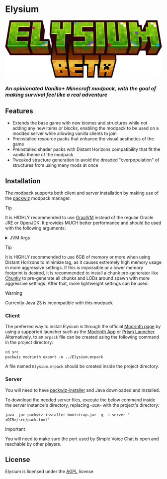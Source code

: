 # Elysium

![](res/logo.png)

### _An opinionated Vanilla+ Minecraft modpack, with the goal of making survival feel like a real adventure_

## Features

- Extends the base game with new biomes and structures while not adding any new items or blocks, enabling the modpack to
  be used on a modded server while allowing vanilla clients to join
- Preinstalled resource packs that enhance the visual aesthetics of the game
- Preinstalled shader packs with Distant Horizons compatibility that fit the vanilla theme of the modpack
- Tweaked structure generation to avoid the dreaded "overpopulation" of structures from using many mods at once

## Installation

The modpack supports both client and server installation by making use of
the [packwiz](https://github.com/packwiz/packwiz) modpack manager.

> [!TIP]
> It is HIGHLY recommended to use [GraalVM](https://www.graalvm.org/) instead of the regular Oracle JRE or OpenJDK. It
> provides MUCH better performance and should be used with the following arguments:
> <details>
>   <summary>JVM Args</summary>
>   -XX:+UnlockExperimentalVMOptions -XX:+UnlockDiagnosticVMOptions -XX:+AlwaysActAsServerClassMachine
>   -XX:+AlwaysPreTouch -XX:+DisableExplicitGC -XX:+UseNUMA -XX:NmethodSweepActivity=1 -XX:ReservedCodeCacheSize=400M
>   -XX:NonNMethodCodeHeapSize=12M -XX:ProfiledCodeHeapSize=194M -XX:NonProfiledCodeHeapSize=194M
>   -XX:-DontCompileHugeMethods -XX:MaxNodeLimit=240000 -XX:NodeLimitFudgeFactor=8000 -XX:+UseVectorCmov
>   -XX:+PerfDisableSharedMem -XX:+UseFastUnorderedTimeStamps -XX:+UseCriticalJavaThreadPriority
>   -XX:ThreadPriorityPolicy=1 -XX:AllocatePrefetchStyle=3 -XX:+UseZGC -XX:AllocatePrefetchStyle=1 -XX:-ZProactive
>   -XX:+UseZGC -XX:AllocatePrefetchStyle=1 -XX:-ZUncommit -XX:+ZGenerational
> </details>

> [!TIP]
> It is HIGHLY recommended to use 6GB of memory or more when using Distant Horizons to minimize lag, as it causes
> extremely high memory usage in more aggressive settings. If this is impossible or a lower memory footprint is desired,
> it is recommended to install a chunk pre-generator like [Chunky](https://modrinth.com/plugin/chunky) to pre-generate
> all
> chunks and LODs around spawn with more aggressive settings. After that, more lightweight settings can be used.

> [!WARNING]
> Currently Java 23 is incompatible with this modpack

### Client

The preferred way to install Elysium is through the official [Modrinth page](https://modrinth.com/modpack/elysium-modpack) by using a supported launcher such as
the [Modrinth App](https://modrinth.com/app) or [Prism Launcher](https://prismlauncher.org/).
Alternatively, to an `mrpack` file can be created using the following command in the project directory:

```shell
cd src
packwiz modrinth export -o ../Elysium.mrpack
```

A file named `Elysium.mrpack` should be created inside the project directory.

### Server

You will need to have [packwiz-installer](https://packwiz.infra.link/tutorials/installing/packwiz-installer/) and Java
downloaded and installed.

To download the needed server files, execute the below command inside the server instance's
directory, replacing `<DIR>` with the project's directory:

```shell
java -jar packwiz-installer-bootstrap.jar -g -s server "<DIR>/src/pack.toml"
```

> [!IMPORTANT]
> You will need to make sure the port used by Simple Voice Chat is open and reachable by other players.

## License

Elysium is licensed under the [AGPL](LICENSE) license
